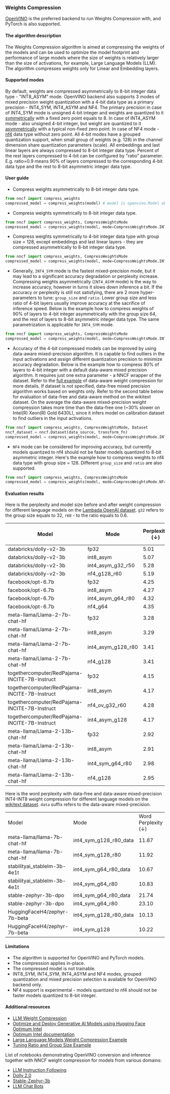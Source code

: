 ### Weights Compression

[OpenVINO](https://github.com/openvinotoolkit/openvino) is the preferred backend to run Weights Compression with, and PyTorch is also supported.

#### The algorithm description

The Weights Compression algorithm is aimed at compressing the weights of the models and can be used to optimize the model footprint and performance of large models where the size of weights is relatively larger than the size of activations, for example, Large Language Models (LLM). The algorithm compresses weights only for Linear and Embedding layers.

#### Supported modes

By default, weights are compressed asymmetrically to 8-bit integer data type - "INT8_ASYM" mode.
OpenVINO backend also supports 3 modes of mixed precision weight quantization with a 4-bit data type as a primary precision - INT4_SYM, INT4_ASYM and NF4. The primary precision in case of INT4_SYM mode is unsigned 4-bit integer and weights are quantized to it [symmetrically](https://github.com/openvinotoolkit/nncf/blob/develop/docs/compression_algorithms/Quantization.md#symmetric-quantization) with a fixed zero point equals to 8. In case of INT4_ASYM mode - also unsigned 4-bit integer, but weight are quantized to it [asymmetrically](https://github.com/openvinotoolkit/nncf/blob/develop/docs/compression_algorithms/Quantization.md#asymmetric-quantization) with a typical non-fixed zero point. In case of NF4 mode - [nf4](https://arxiv.org/pdf/2305.14314v1.pdf) data type without zero point.
All 4-bit modes have a grouped quantization support, when small group of weights (e.g. 128) in the channel dimension share quantization parameters (scale).
All embeddings and last linear layers are always compressed to 8-bit integer data type.
Percent of the rest layers compressed to 4-bit can be configured by "ratio" parameter. E.g. ratio=0.9 means 90% of layers compressed to the corresponding 4-bit data type and the rest to 8-bit asymmetric integer data type.

#### User guide

- Compress weights asymmetrically to 8-bit integer data type.

```python
from nncf import compress_weights
compressed_model = compress_weights(model) # model is openvino.Model object
```

- Compress weights symmetrically to 8-bit integer data type.

```python
from nncf import compress_weights, CompressWeightsMode
compressed_model = compress_weights(model, mode=CompressWeightsMode.INT8_SYM) # model is openvino.Model object
```

- Compress weights symmetrically to 4-bit integer data type with group size = 128, except embeddings and last linear layers - they are compressed asymmetrically to 8-bit integer data type.

```python
from nncf import compress_weights, CompressWeightsMode
compressed_model = compress_weights(model, mode=CompressWeightsMode.INT4_SYM) # model is openvino.Model object
```

- Generally, `INT4_SYM` mode is the fastest mixed-precision mode, but it may lead to a significant accuracy degradation or perplexity increase.
  Compressing weights asymmetrically (`INT4_ASYM` mode) is the way to increase accuracy, however in turns it slows down inference a bit.
  If the accuracy or perplexity is still not satisfying, there are 2 more hyper-parameters to tune: `group_size` and `ratio`.
  Lower group size and less ratio of 4-bit layers usually improve accuracy at the sacrifice of inference speed.
  Below is the example how to compress weights of 90% of layers to 4-bit integer asymmetrically with the group size 64, and
  the rest of layers to 8-bit asymmetric integer data type. The same parametrization is applicable for `INT4_SYM` mode.

```python
from nncf import compress_weights, CompressWeightsMode
compressed_model = compress_weights(model, mode=CompressWeightsMode.INT4_ASYM, group_size=64, ratio=0.9) # model is openvino.Model object
```

- Accuracy of the 4-bit compressed models can be improved by using data-aware mixed-precision algorithm. It is capable to find outliers in the input activations and assign different quantization precision to minimize accuracy degradation.
Below is the example how to compress 80% of layers to 4-bit integer with a default data-aware mixed precision algorithm.
It requires just one extra parameter - a NNCF wrapper of the dataset. Refer to the [full example](https://github.com/openvinotoolkit/nncf/tree/develop/examples/llm_compression/openvino) of data-aware weight compression for more details. If dataset is not specified, data-free mixed precision algorithm works based on weights only.
Refer to the second table below for evaluation of data-free and data-aware method on the wikitext dataset.
On the average the data-aware mixed-precision weight compression takes more time than the data-free one (~30% slower on Intel(R) Xeon(R) Gold 6430L), since it infers model on calibration dataset to find outliers in the input activations.

```python
from nncf import compress_weights, CompressWeightsMode, Dataset
nncf_dataset = nncf.Dataset(data_source, transform_fn)
compressed_model = compress_weights(model, mode=CompressWeightsMode.INT4_SYM, ratio=0.8, dataset=nncf_dataset) # model is openvino.Model object
```

- `NF4` mode can be considered for improving accuracy, but currently models quantized to nf4 should not be faster models
  quantized to 8-bit asymmetric integer. Here's the example how to compress weights to nf4 data type with group size = 128.
  Different `group_size` and `ratio` are also supported.

```python
from nncf import compress_weights, CompressWeightsMode
compressed_model = compress_weights(model, mode=CompressWeightsMode.NF4)
```

#### Evaluation results

Here is the perplexity and model size before and after weight compression for different language models on the [Lambada OpenAI dataset](https://github.com/openai/gpt-2/issues/131#issuecomment-497136199).
`g32` refers to the group size equals to 32, `r60` - to the ratio equals to 0.6.

<table>
<thead>
  <tr>
    <th class="tg-0pky">Model</th>
    <th class="tg-0pky">Mode</th>
    <th class="tg-0pky">Perplexity (↓)</th>
    <th class="tg-0pky">Perplexity <br>Increase (↓)</th>
    <th class="tg-0pky">Model Size <br>(Gb)</th>
  </tr>
</thead>
<tbody>
  <tr>
    <td class="tg-0pky">databricks/dolly-v2-3b</td>
    <td class="tg-0pky">fp32</td>
    <td class="tg-0pky">5.01</td>
    <td class="tg-0pky">0</td>
    <td class="tg-0pky">10.3</td>
  </tr>
  <tr>
    <td class="tg-0pky">databricks/dolly-v2-3b</td>
    <td class="tg-0pky">int8_asym</td>
    <td class="tg-0pky">5.07</td>
    <td class="tg-0pky">0.05</td>
    <td class="tg-0pky">2.6</td>
  </tr>
  <tr>
    <td class="tg-0pky">databricks/dolly-v2-3b</td>
    <td class="tg-0pky">int4_asym_g32_r50</td>
    <td class="tg-0pky">5.28</td>
    <td class="tg-0pky">0.26</td>
    <td class="tg-0pky">2.2</td>
  </tr>
  <tr>
    <td class="tg-0pky">databricks/dolly-v2-3b</td>
    <td class="tg-0pky">nf4_g128_r60</td>
    <td class="tg-0pky">5.19</td>
    <td class="tg-0pky">0.18</td>
    <td class="tg-0pky">1.9</td>
  </tr>
  <tr>
    <td class="tg-0pky">facebook/opt-6.7b</td>
    <td class="tg-0pky">fp32</td>
    <td class="tg-0pky">4.25</td>
    <td class="tg-0pky">0</td>
    <td class="tg-0pky">24.8</td>
  </tr>
  <tr>
    <td class="tg-0pky">facebook/opt-6.7b</td>
    <td class="tg-0pky">int8_asym</td>
    <td class="tg-0pky">4.27</td>
    <td class="tg-0pky">0.01</td>
    <td class="tg-0pky">6.2</td>
  </tr>
  <tr>
    <td class="tg-0pky">facebook/opt-6.7b</td>
    <td class="tg-0pky">int4_asym_g64_r80</td>
    <td class="tg-0pky">4.32</td>
    <td class="tg-0pky">0.07</td>
    <td class="tg-0pky">4.1</td>
  </tr>
  <tr>
    <td class="tg-0pky">facebook/opt-6.7b</td>
    <td class="tg-0pky">nf4_g64</td>
    <td class="tg-0pky">4.35</td>
    <td class="tg-0pky">0.1</td>
    <td class="tg-0pky">3.6</td>
  </tr>
  <tr>
    <td class="tg-0pky">meta-llama/Llama-2-7b-chat-hf</td>
    <td class="tg-0pky">fp32</td>
    <td class="tg-0pky">3.28</td>
    <td class="tg-0pky">0</td>
    <td class="tg-0pky">25.1</td>
  </tr>
  <tr>
    <td class="tg-0pky">meta-llama/Llama-2-7b-chat-hf</td>
    <td class="tg-0pky">int8_asym</td>
    <td class="tg-0pky">3.29</td>
    <td class="tg-0pky">0.01</td>
    <td class="tg-0pky">6.3</td>
  </tr>
  <tr>
    <td class="tg-0pky">meta-llama/Llama-2-7b-chat-hf</td>
    <td class="tg-0pky">int4_asym_g128_r80</td>
    <td class="tg-0pky">3.41</td>
    <td class="tg-0pky">0.14</td>
    <td class="tg-0pky">4.0</td>
  </tr>
  <tr>
    <td class="tg-0pky">meta-llama/Llama-2-7b-chat-hf</td>
    <td class="tg-0pky">nf4_g128</td>
    <td class="tg-0pky">3.41</td>
    <td class="tg-0pky">0.13</td>
    <td class="tg-0pky">3.5</td>
  </tr>
  <tr>
    <td class="tg-0pky">togethercomputer/RedPajama-INCITE-7B-Instruct</td>
    <td class="tg-0pky">fp32</td>
    <td class="tg-0pky">4.15</td>
    <td class="tg-0pky">0</td>
    <td class="tg-0pky">25.6</td>
  </tr>
  <tr>
    <td class="tg-0pky">togethercomputer/RedPajama-INCITE-7B-Instruct</td>
    <td class="tg-0pky">int8_asym</td>
    <td class="tg-0pky">4.17</td>
    <td class="tg-0pky">0.02</td>
    <td class="tg-0pky">6.4</td>
  </tr>
  <tr>
    <td class="tg-0pky">togethercomputer/RedPajama-INCITE-7B-Instruct</td>
    <td class="tg-0pky">nf4_ov_g32_r60</td>
    <td class="tg-0pky">4.28</td>
    <td class="tg-0pky">0.13</td>
    <td class="tg-0pky">5.1</td>
  </tr>
  <tr>
    <td class="tg-0pky">togethercomputer/RedPajama-INCITE-7B-Instruct</td>
    <td class="tg-0pky">int4_asym_g128</td>
    <td class="tg-0pky">4.17</td>
    <td class="tg-0pky">0.02</td>
    <td class="tg-0pky">3.6</td>
  </tr>
  <tr>
    <td class="tg-0pky">meta-llama/Llama-2-13b-chat-hf</td>
    <td class="tg-0pky">fp32</td>
    <td class="tg-0pky">2.92</td>
    <td class="tg-0pky">0</td>
    <td class="tg-0pky">48.5</td>
  </tr>
  <tr>
    <td class="tg-0pky">meta-llama/Llama-2-13b-chat-hf</td>
    <td class="tg-0pky">int8_asym</td>
    <td class="tg-0pky">2.91</td>
    <td class="tg-0pky">0</td>
    <td class="tg-0pky">12.1</td>
  </tr>
  <tr>
    <td class="tg-0pky">meta-llama/Llama-2-13b-chat-hf</td>
    <td class="tg-0pky">int4_sym_g64_r80</td>
    <td class="tg-0pky">2.98</td>
    <td class="tg-0pky">0.06</td>
    <td class="tg-0pky">8.0</td>
  </tr>
  <tr>
    <td class="tg-0pky">meta-llama/Llama-2-13b-chat-hf</td>
    <td class="tg-0pky">nf4_g128</td>
    <td class="tg-0pky">2.95</td>
    <td class="tg-0pky">0.04</td>
    <td class="tg-0pky">6.6</td>
  </tr>
</tbody>
</table>

Here is the word perplexity with data-free and data-aware mixed-precision INT4-INT8 weight compression for different language models on the [wikitext dataset](https://arxiv.org/pdf/1609.07843.pdf).
`data` suffix refers to the data-aware mixed-precision.

<table>
    <tr>
        <td>Model</td>
        <td>Mode</td>
        <td>Word Perplexity (↓)</td>
    </tr>
    <tr>
        <td>meta-llama/llama-7b-chat-hf</td>
        <td>int4_sym_g128_r80_data</td>
        <td>11.87</td>
    </tr>
    <tr>
        <td>meta-llama/llama-7b-chat-hf</td>
        <td>int4_sym_g128_r80</td>
        <td>11.92</td>
    </tr>
    <tr>
        <td>stabilityai_stablelm-3b-4e1t</td>
        <td>int4_sym_g64_r80_data</td>
        <td>10.67</td>
    </tr>
    <tr>
        <td>stabilityai_stablelm-3b-4e1t</td>
        <td>int4_sym_g64_r80</td>
        <td>10.83</td>
    </tr>
    <tr>
        <td>stable-zephyr-3b-dpo</td>
        <td>int4_sym_g64_r80_data</td>
        <td>21.74</td>
    </tr>
    <tr>
        <td>stable-zephyr-3b-dpo</td>
        <td>int4_sym_g64_r80</td>
        <td>23.10</td>
    </tr>
    <tr>
        <td>HuggingFaceH4/zephyr-7b-beta</td>
        <td>int4_sym_g128_r80_data</td>
        <td>10.13</td>
    </tr>
    <tr>
        <td>HuggingFaceH4/zephyr-7b-beta</td>
        <td>int4_sym_g128</td>
        <td>10.22</td>
    </tr>
</table>

#### Limitations

- The algorithm is supported for OpenVINO and PyTorch models.
- The compression applies in-place.
- The compressed model is not trainable.
- INT8_SYM, INT4_SYM, INT4_ASYM and NF4 modes, grouped quantization and mixed precision selection is available for OpenVINO backend only.
- NF4 support is experimental - models quantized to nf4 should not be faster models quantized to 8-bit integer.

#### Additional resources

- [LLM Weight Compression](https://docs.openvino.ai/nightly/weight_compression.html)
- [Optimize and Deploy Generative AI Models using Hugging Face Optimum Intel](https://docs.openvino.ai/nightly/gen_ai_guide.html)
- [Optimum Intel documentation](https://huggingface.co/docs/optimum/intel/inference)
- [Large Language Models Weight Compression Example](https://github.com/openvinotoolkit/nncf/blob/develop/examples/llm_compression/openvino/tiny_llama)
- [Tuning Ratio and Group Size Example](https://github.com/openvinotoolkit/nncf/blob/develop/examples/llm_compression/openvino/tiny_llama_find_hyperparams)

List of notebooks demonstrating OpenVINO conversion and inference together with NNCF weight compression for models from various domains:

- [LLM Instruction Following](https://github.com/openvinotoolkit/openvino_notebooks/tree/main/notebooks/275-llm-question-answering)
- [Dolly 2.0](https://github.com/openvinotoolkit/openvino_notebooks/tree/main/notebooks/240-dolly-2-instruction-following)
- [Stable-Zephyr-3b](https://github.com/openvinotoolkit/openvino_notebooks/tree/main/notebooks/273-stable-zephyr-3b-chatbot)
- [LLM Chat Bots](https://github.com/openvinotoolkit/openvino_notebooks/tree/main/notebooks/254-llm-chatbot)
